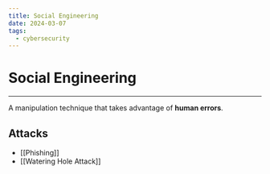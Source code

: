 ```yaml
---
title: Social Engineering
date: 2024-03-07
tags:
  - cybersecurity
---
```


# Social Engineering

---

A manipulation technique that takes advantage of **human errors**.

## Attacks

- [[Phishing]]
- [[Watering Hole Attack]]